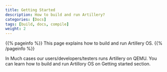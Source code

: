 ```yaml
---
title: Getting Started
description: How to build and run Artillery?
categories: [Docs]
tags: [build, docs, compile]
weight: 2
---
```


{{% pageinfo %}}
This page explains how to build and run Artillery OS.
{{% /pageinfo %}}

In Much cases our users/developers/testers runs Artillery on QEMU. You can learn how to build and run Artillory OS on Getting started section.